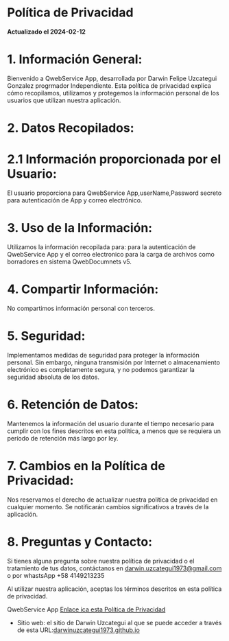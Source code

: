 # Política de Privacidad

**Actualizado el 2024-02-12**

# 1. Información General:

Bienvenido a QwebService App, desarrollada por Darwin Felipe Uzcategui Gonzalez progrmador Independiente. Esta política de privacidad explica cómo recopilamos, utilizamos y protegemos la información personal de los usuarios que utilizan nuestra aplicación.

# 2. Datos Recopilados:
# 2.1 Información proporcionada por el Usuario:

El usuario proporciona para QwebService App,userName,Password secreto para autenticación de  App y correo electrónico.

# 3. Uso de la Información:

Utilizamos la información recopilada para:
para la autenticación de QwebService App y el correo electronico para la carga de archivos como borradores en sistema QwebDocumnets v5.

# 4. Compartir Información:

No compartimos información personal con terceros.

# 5. Seguridad:

Implementamos medidas de seguridad para proteger la información personal. Sin embargo, ninguna transmisión por Internet o almacenamiento electrónico es completamente segura, y no podemos garantizar la seguridad absoluta de los datos.

# 6. Retención de Datos:

Mantenemos la información del usuario durante el tiempo necesario para cumplir con los fines descritos en esta política, a menos que se requiera un período de retención más largo por ley.

# 7. Cambios en la Política de Privacidad:

Nos reservamos el derecho de actualizar nuestra política de privacidad en cualquier momento. Se notificarán cambios significativos a través de la aplicación.

# 8. Preguntas y Contacto:

Si tienes alguna pregunta sobre nuestra política de privacidad o el tratamiento de tus datos, contáctanos en darwin.uzcategui1973@gmail.com o por whastsApp +58 4149213235

Al utilizar nuestra aplicación, aceptas los términos descritos en esta política de privacidad.

 QwebService App
[Enlace ica esta  Política de Privacidad](https://github.com/darwinuzcategui/qwebservice/edit/main/politica.md)


* Sitio web: el sitio de Darwin Uzcategui al que se puede acceder a través de esta URL:[darwinuzcategui1973.github.io](https://darwinuzcategui1973.github.io/)
